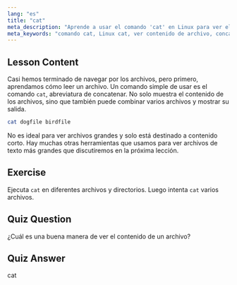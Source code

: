 ```yaml
---
lang: "es"
title: "cat"
meta_description: "Aprende a usar el comando 'cat' en Linux para ver el contenido de los archivos y concatenar archivos. Una guía para principiantes sobre comandos básicos de Linux."
meta_keywords: "comando cat, Linux cat, ver contenido de archivo, concatenar archivos, comandos Linux, Linux para principiantes, tutorial Linux, guía Linux"
---
```


## Lesson Content

Casi hemos terminado de navegar por los archivos, pero primero, aprendamos cómo leer un archivo. Un comando simple de usar es el comando `cat`, abreviatura de concatenar. No solo muestra el contenido de los archivos, sino que también puede combinar varios archivos y mostrar su salida.

```bash
cat dogfile birdfile
```

No es ideal para ver archivos grandes y solo está destinado a contenido corto. Hay muchas otras herramientas que usamos para ver archivos de texto más grandes que discutiremos en la próxima lección.

## Exercise

Ejecuta `cat` en diferentes archivos y directorios. Luego intenta `cat` varios archivos.

## Quiz Question

¿Cuál es una buena manera de ver el contenido de un archivo?

## Quiz Answer

cat
